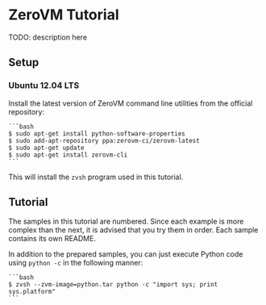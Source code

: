 # ZeroVM Tutorial

TODO: description here

## Setup

### Ubuntu 12.04 LTS

Install the latest version of ZeroVM command line utilities from the official
repository:

    ```bash
    $ sudo apt-get install python-software-properties
    $ sudo add-apt-repository ppa:zerovm-ci/zerovm-latest
    $ sudo apt-get update
    $ sudo apt-get install zerovm-cli
    ```

This will install the `zvsh` program used in this tutorial.

## Tutorial

The samples in this tutorial are numbered. Since each example is more complex
than the next, it is advised that you try them in order. Each sample contains
its own README.

In addition to the prepared samples, you can just execute Python code using
`python -c` in the following manner:

    ```bash
    $ zvsh --zvm-image=python.tar python -c "import sys; print sys.platform"
    ```
